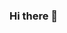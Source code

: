 ### Hi there 👋

<!--
**Habiba-Mohsen/Habiba-Mohsen** is a ✨ _special_ ✨ repository because its `README.md` (this file) appears on your GitHub profile.

- 📫 How to reach me: [![LinkedIn](https://img.shields.io/badge/LinkedIn-YourName-blue?style=flat-square&logo=linkedin&logoColor=white)](https://www.linkedin.com/in/your-linkedin-profile/)
-->
